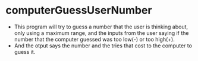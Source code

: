 # computerGuessUserNumber
  - This program will try to guess a number that the user is thinking about,
  only using a maximum range, and the inputs from the user saying if the number
  that the computer guessed was too low(-) or too high(+).
  - And the otput says the number and the tries that cost to the computer to guess it.
